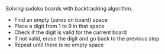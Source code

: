 Solving sudoku boards with backtracking algorithm. 

- Find an empty (zeros on board) space
- Place a digit from 1 to 9 in that space
- Check if the digit is valid for the current board
- If not valid, erase the digit and go back to the previous step
- Repeat until there is no empty space